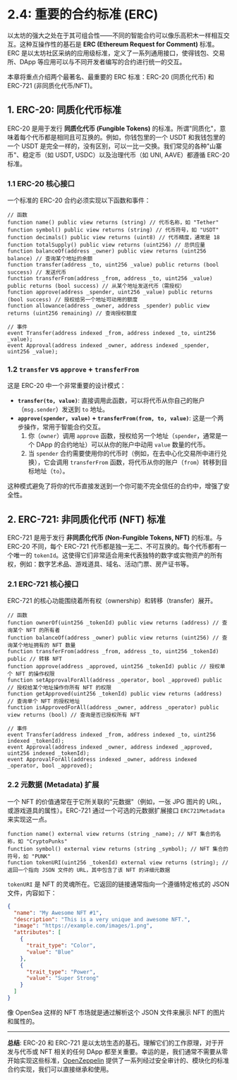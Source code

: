 # 2.4: 重要的合约标准 (ERC)

以太坊的强大之处在于其可组合性——不同的智能合约可以像乐高积木一样相互交互。这种互操作性的基石是 **ERC (Ethereum Request for Comment)** 标准。ERC 是以太坊社区采纳的应用级标准，定义了一系列通用接口，使得钱包、交易所、DApp 等应用可以与不同开发者编写的合约进行统一的交互。

本章将重点介绍两个最著名、最重要的 ERC 标准：ERC-20 (同质化代币) 和 ERC-721 (非同质化代币/NFT)。

## 1. ERC-20: 同质化代币标准

ERC-20 是用于发行 **同质化代币 (Fungible Tokens)** 的标准。所谓"同质化"，意味着每个代币都是相同且可互换的。例如，你钱包里的一个 USDT 和我钱包里的一个 USDT 是完全一样的，没有区别，可以一比一交换。我们常见的各种"山寨币"、稳定币（如 USDT, USDC）以及治理代币（如 UNI, AAVE）都遵循 ERC-20 标准。

### 1.1 ERC-20 核心接口

一个标准的 ERC-20 合约必须实现以下函数和事件：

```solidity
// 函数
function name() public view returns (string) // 代币名称，如 "Tether"
function symbol() public view returns (string) // 代币符号，如 "USDT"
function decimals() public view returns (uint8) // 代币精度，通常是 18
function totalSupply() public view returns (uint256) // 总供应量
function balanceOf(address _owner) public view returns (uint256 balance) // 查询某个地址的余额
function transfer(address _to, uint256 _value) public returns (bool success) // 发送代币
function transferFrom(address _from, address _to, uint256 _value) public returns (bool success) // 从某个地址发送代币（需授权）
function approve(address _spender, uint256 _value) public returns (bool success) // 授权给另一个地址可动用的额度
function allowance(address _owner, address _spender) public view returns (uint256 remaining) // 查询授权额度

// 事件
event Transfer(address indexed _from, address indexed _to, uint256 _value);
event Approval(address indexed _owner, address indexed _spender, uint256 _value);
```

### 1.2 `transfer` vs `approve` + `transferFrom`

这是 ERC-20 中一个非常重要的设计模式：

- **`transfer(to, value)`**: 直接调用此函数，可以将代币从你自己的账户（`msg.sender`）发送到 `to` 地址。
- **`approve(spender, value)` + `transferFrom(from, to, value)`**: 这是一个两步操作，常用于智能合约交互。
    1.  你（`owner`）调用 `approve` 函数，授权给另一个地址（`spender`，通常是一个 DApp 的合约地址）可以从你的账户中动用 `value` 数量的代币。
    2.  当 `spender` 合约需要使用你的代币时（例如，在去中心化交易所中进行兑换），它会调用 `transferFrom` 函数，将代币从你的账户（`from`）转移到目标地址（`to`）。

这种模式避免了将你的代币直接发送到一个你可能不完全信任的合约中，增强了安全性。

## 2. ERC-721: 非同质化代币 (NFT) 标准

ERC-721 是用于发行 **非同质化代币 (Non-Fungible Tokens, NFT)** 的标准。与 ERC-20 不同，每个 ERC-721 代币都是独一无二、不可互换的。每个代币都有一个唯一的 `tokenId`。这使得它们非常适合用来代表独特的数字或实物资产的所有权，例如：数字艺术品、游戏道具、域名、活动门票、房产证书等。

### 2.1 ERC-721 核心接口

ERC-721 的核心功能围绕着所有权（ownership）和转移（transfer）展开。

```solidity
// 函数
function ownerOf(uint256 _tokenId) public view returns (address) // 查询某个 NFT 的所有者
function balanceOf(address _owner) public view returns (uint256) // 查询某个地址拥有的 NFT 数量
function transferFrom(address _from, address _to, uint256 _tokenId) public // 转移 NFT
function approve(address _approved, uint256 _tokenId) public // 授权单个 NFT 的操作权限
function setApprovalForAll(address _operator, bool _approved) public // 授权给某个地址操作你所有 NFT 的权限
function getApproved(uint256 _tokenId) public view returns (address) // 查询单个 NFT 的授权地址
function isApprovedForAll(address _owner, address _operator) public view returns (bool) // 查询是否已授权所有 NFT

// 事件
event Transfer(address indexed _from, address indexed _to, uint256 indexed _tokenId);
event Approval(address indexed _owner, address indexed _approved, uint256 indexed _tokenId);
event ApprovalForAll(address indexed _owner, address indexed _operator, bool _approved);
```

### 2.2 元数据 (Metadata) 扩展

一个 NFT 的价值通常在于它所关联的"元数据"（例如，一张 JPG 图片的 URL，或游戏道具的属性）。ERC-721 通过一个可选的元数据扩展接口 `ERC721Metadata` 来实现这一点。

```solidity
function name() external view returns (string _name); // NFT 集合的名称，如 "CryptoPunks"
function symbol() external view returns (string _symbol); // NFT 集合的符号，如 "PUNK"
function tokenURI(uint256 _tokenId) external view returns (string); // 返回一个指向 JSON 文件的 URL，其中包含了该 NFT 的详细元数据
```

`tokenURI` 是 NFT 的灵魂所在。它返回的链接通常指向一个遵循特定格式的 JSON 文件，内容如下：

```json
{
  "name": "My Awesome NFT #1",
  "description": "This is a very unique and awesome NFT.",
  "image": "https://example.com/images/1.png",
  "attributes": [
    {
      "trait_type": "Color",
      "value": "Blue"
    },
    {
      "trait_type": "Power",
      "value": "Super Strong"
    }
  ]
}
```
像 OpenSea 这样的 NFT 市场就是通过解析这个 JSON 文件来展示 NFT 的图片和属性的。

---

**总结**: ERC-20 和 ERC-721 是以太坊生态的基石。理解它们的工作原理，对于开发与代币或 NFT 相关的任何 DApp 都至关重要。幸运的是，我们通常不需要从零开始实现这些标准，[OpenZeppelin](https://www.openzeppelin.com/contracts) 提供了一系列经过安全审计的、模块化的标准合约实现，我们可以直接继承和使用。 
